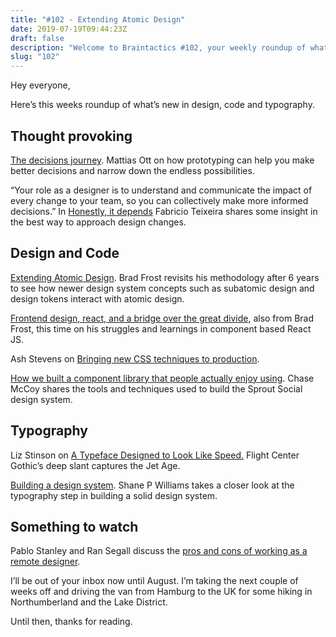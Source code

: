 ```yaml
---
title: "#102 - Extending Atomic Design"
date: 2019-07-19T09:44:23Z
draft: false
description: "Welcome to Braintactics #102, your weekly roundup of what’s happening in design, code and typography."
slug: "102"
---
```


Hey everyone,

Here’s this weeks roundup of what’s new in design, code and typography.

## Thought provoking

[The decisions journey](https://matthiasott.com/notes/the-decisions-journey). Mattias Ott on how prototyping can help you make better decisions and narrow down the endless possibilities.

“Your role as a designer is to understand and communicate the impact of every change to your team, so you can collectively make more informed decisions.” In [Honestly, it depends](https://uxdesign.cc/honestly-it-depends-a805418e21bb) Fabricio Teixeira shares some insight in the best way to approach design changes.

## Design and Code

[Extending Atomic Design](http://bradfrost.com/blog/post/extending-atomic-design/). Brad Frost revisits his methodology after 6 years to see how newer design system concepts such as subatomic design and design tokens interact with atomic design.

[Frontend design, react, and a bridge over the great divide](http://bradfrost.com/blog/post/frontend-design-react-and-a-bridge-over-the-great-divide/), also from Brad Frost, this time on his struggles and learnings in component based React JS.

Ash Stevens on [Bringing new CSS techniques to production](https://sidigital.co/blog/bringing-new-css-techniques-to-production).

[How we built a component library that people actually enjoy using](https://medium.com/styled-components/how-to-build-a-great-component-library-a40d974a412d). Chase McCoy shares the tools and techniques used to build the Sprout Social design system.

## Typography

Liz Stinson on [A Typeface Designed to Look Like Speed.](https://eyeondesign.aiga.org/a-typeface-designed-to-look-like-speed/) Flight Center Gothic’s deep slant captures the Jet Age.

[Building a design system](https://uxdesign.cc/building-a-design-system-where-to-start-part-4-typography-5065b8d360c). Shane P Williams takes a closer look at the typography step in building a solid design system.

## Something to watch

Pablo Stanley and Ran Segall discuss the [pros and cons of working as a remote designer](https://www.youtube.com/watch?v=s1jW1cownzE).

I’ll be out of your inbox now until August. I’m taking the next couple of weeks off and driving the van from Hamburg to the UK for some hiking in Northumberland and the Lake District.

Until then, thanks for reading.
